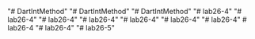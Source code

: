 "# DartIntMethod" 
"# DartIntMethod" 
"# DartIntMethod" 
"# lab26-4" 
"# lab26-4" 
"# lab26-4" 
"# lab26-4" 
"# lab26-4" 
"# lab26-4" 
"# lab26-4" 
#   l a b 2 6 - 4  
 "# lab26-4" 
"# lab26-5" 
